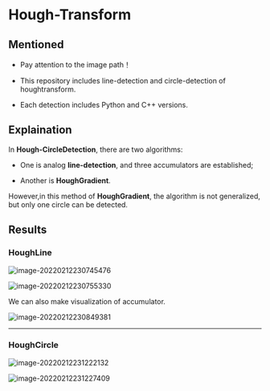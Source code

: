 # Hough-Transform

## Mentioned
* Pay attention to the image path！

* This repository includes line-detection and circle-detection of houghtransform.

* Each detection includes Python and C++ versions.



## Explaination

In **Hough-CircleDetection**, there are two algorithms:

* One is analog **line-detection**, and three accumulators are established;

* Another is **HoughGradient**.

However,in this method of **HoughGradient**, the algorithm is not generalized, but only one circle can be detected.



## Results

### HoughLine

![image-20220212230745476](https://user-images.githubusercontent.com/76271045/153716928-cb306400-ef80-4c80-a91f-cd9299361899.png)

![image-20220212230755330](https://user-images.githubusercontent.com/76271045/153716945-ce310e47-6106-4a35-ae34-4a88e5469e80.png)


We can also make visualization of accumulator.

![image-20220212230849381](https://user-images.githubusercontent.com/76271045/153716952-f2fc3372-3d20-4ef6-9924-5c1e9a951edf.png)


---

### HoughCircle

![image-20220212231222132](https://user-images.githubusercontent.com/76271045/153716958-a67c430f-b372-454c-aa88-477a9aef76b6.png)


![image-20220212231227409](https://user-images.githubusercontent.com/76271045/153716968-eb5773de-c95f-45be-ac90-ac383e8526df.png)

